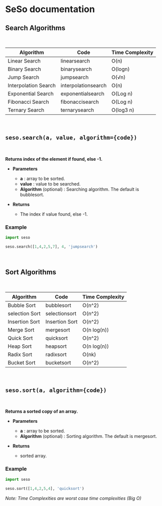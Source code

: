 # SeSo documentation

## Search Algorithms

<br/>

| Algorithm             |  Code                     | Time Complexity   |
|-----------------------|---------------------------|-------------------|
| Linear Search         | linearsearch              | O(n)              |
| Binary Search         | binarysearch              | O(logn)           |
| Jump Search           | jumpsearch                | O(√n)             |
| Interpolation Search  | interpolationsearch       | O(n)              |
| Exponential Search    | exponentialsearch         | O(Log n)          |
| Fibonacci Search      | fibonaccisearch           | O(Log n)          |
| Ternary Search        | ternarysearch             | O(log3 n)         |

<br/>

## ```seso.search(a, value, algorithm={code})```

<br/>

**Returns index of the element if found, else -1.**

- **Parameters**
    - **a** : array to be sorted.
    - **value** : value to be searched.
    - **Algorithm** (optional) : Searching algorithm. The default is bubblesort.

- **Returns**
    - The index if value found, else -1.

### Example

```python
import seso

seso.search([1,4,2,5,7], 4, 'jumpsearch')
```
<br/>

## Sort Algorithms

<br/>

| Algorithm             |  Code                     | Time Complexity   |
|-----------------------|---------------------------|-------------------|
| Bubble Sort           | bubblesort                | O(n^2)            |
| selection Sort        | selectionsort             | O(n^2)            |
| Insertion Sort        | Insertion Sort            | O(n^2)            |
| Merge Sort            | mergesort                 | O(n log(n))       |
| Quick Sort            | quicksort                 | O(n^2)            |
| Heap Sort             | heapsort                  | O(n log(n))       |
| Radix Sort            | radixsort                 | O(nk)             |
| Bucket Sort           | bucketsort                | O(n^2)            |

<br/>

## ```seso.sort(a, algorithm={code})```

<br/>

**Returns a sorted copy of an array.**

- **Parameters**
    - **a** : array to be sorted.
    - **Algorithm** (optional) : Sorting algorithm. The default is mergesort.

- **Returns**
    - sorted array.

### Example

```python
import seso

seso.sort([1,4,2,5,4], 'quicksort')
```

*Note: Time Complexities are worst case time complexities (Big O)*
